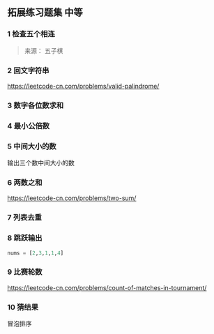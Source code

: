 ## 拓展练习题集 中等
### 1 检查五个相连
> 来源： 五子棋


### 2 回文字符串
https://leetcode-cn.com/problems/valid-palindrome/

### 3 数字各位数求和


### 4 最小公倍数


### 5 中间大小的数
输出三个数中间大小的数

### 6 两数之和
https://leetcode-cn.com/problems/two-sum/

### 7 列表去重

### 8 跳跃输出
```python
nums = [2,3,1,1,4]
```

### 9 比赛轮数
https://leetcode-cn.com/problems/count-of-matches-in-tournament/


### 10 猜结果
冒泡排序

```
